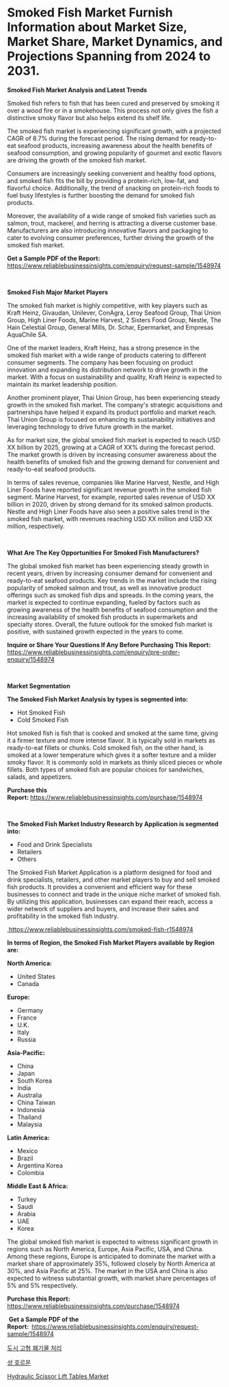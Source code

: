 <p><h1>Smoked Fish Market Furnish Information about Market Size, Market Share, Market Dynamics, and Projections Spanning from 2024 to 2031.</h1></p><p><strong>Smoked Fish Market Analysis and Latest Trends</strong></p>
<p><p>Smoked fish refers to fish that has been cured and preserved by smoking it over a wood fire or in a smokehouse. This process not only gives the fish a distinctive smoky flavor but also helps extend its shelf life.</p><p>The smoked fish market is experiencing significant growth, with a projected CAGR of 8.7% during the forecast period. The rising demand for ready-to-eat seafood products, increasing awareness about the health benefits of seafood consumption, and growing popularity of gourmet and exotic flavors are driving the growth of the smoked fish market.</p><p>Consumers are increasingly seeking convenient and healthy food options, and smoked fish fits the bill by providing a protein-rich, low-fat, and flavorful choice. Additionally, the trend of snacking on protein-rich foods to fuel busy lifestyles is further boosting the demand for smoked fish products.</p><p>Moreover, the availability of a wide range of smoked fish varieties such as salmon, trout, mackerel, and herring is attracting a diverse customer base. Manufacturers are also introducing innovative flavors and packaging to cater to evolving consumer preferences, further driving the growth of the smoked fish market.</p></p>
<p><strong>Get a Sample PDF of the Report:&nbsp;</strong> <a href="https://www.reliablebusinessinsights.com/enquiry/request-sample/1548974">https://www.reliablebusinessinsights.com/enquiry/request-sample/1548974</a></p>
<p>&nbsp;</p>
<p><strong>Smoked Fish Major Market Players</strong></p>
<p><p>The smoked fish market is highly competitive, with key players such as Kraft Heinz, Givaudan, Unilever, ConAgra, Leroy Seafood Group, Thai Union Group, High Liner Foods, Marine Harvest, 2 Sisters Food Group, Nestle, The Hain Celestial Group, General Mills, Dr. Schar, Epermarket, and Empresas AquaChile SA. </p><p>One of the market leaders, Kraft Heinz, has a strong presence in the smoked fish market with a wide range of products catering to different consumer segments. The company has been focusing on product innovation and expanding its distribution network to drive growth in the market. With a focus on sustainability and quality, Kraft Heinz is expected to maintain its market leadership position.</p><p>Another prominent player, Thai Union Group, has been experiencing steady growth in the smoked fish market. The company's strategic acquisitions and partnerships have helped it expand its product portfolio and market reach. Thai Union Group is focused on enhancing its sustainability initiatives and leveraging technology to drive future growth in the market.</p><p>As for market size, the global smoked fish market is expected to reach USD XX billion by 2025, growing at a CAGR of XX% during the forecast period. The market growth is driven by increasing consumer awareness about the health benefits of smoked fish and the growing demand for convenient and ready-to-eat seafood products.</p><p>In terms of sales revenue, companies like Marine Harvest, Nestle, and High Liner Foods have reported significant revenue growth in the smoked fish segment. Marine Harvest, for example, reported sales revenue of USD XX billion in 2020, driven by strong demand for its smoked salmon products. Nestle and High Liner Foods have also seen a positive sales trend in the smoked fish market, with revenues reaching USD XX million and USD XX million, respectively.</p></p>
<p>&nbsp;</p>
<p><strong>What Are The Key Opportunities For Smoked Fish Manufacturers?</strong></p>
<p><p>The global smoked fish market has been experiencing steady growth in recent years, driven by increasing consumer demand for convenient and ready-to-eat seafood products. Key trends in the market include the rising popularity of smoked salmon and trout, as well as innovative product offerings such as smoked fish dips and spreads. In the coming years, the market is expected to continue expanding, fueled by factors such as growing awareness of the health benefits of seafood consumption and the increasing availability of smoked fish products in supermarkets and specialty stores. Overall, the future outlook for the smoked fish market is positive, with sustained growth expected in the years to come.</p></p>
<p><strong>Inquire or Share Your Questions If Any Before Purchasing This Report:</strong> <a href="https://www.reliablebusinessinsights.com/enquiry/pre-order-enquiry/1548974">https://www.reliablebusinessinsights.com/enquiry/pre-order-enquiry/1548974</a></p>
<p>&nbsp;</p>
<p><strong>Market Segmentation</strong></p>
<p><strong>The Smoked Fish Market Analysis by types is segmented into:</strong></p>
<p><ul><li>Hot Smoked Fish</li><li>Cold Smoked Fish</li></ul></p>
<p><p>Hot smoked fish is fish that is cooked and smoked at the same time, giving it a firmer texture and more intense flavor. It is typically sold in markets as ready-to-eat fillets or chunks. Cold smoked fish, on the other hand, is smoked at a lower temperature which gives it a softer texture and a milder smoky flavor. It is commonly sold in markets as thinly sliced pieces or whole fillets. Both types of smoked fish are popular choices for sandwiches, salads, and appetizers.</p></p>
<p><strong>Purchase this Report:&nbsp;</strong><a href="https://www.reliablebusinessinsights.com/purchase/1548974">https://www.reliablebusinessinsights.com/purchase/1548974</a></p>
<p>&nbsp;</p>
<p><strong>The Smoked Fish Market Industry Research by Application is segmented into:</strong></p>
<p><ul><li>Food and Drink Specialists</li><li>Retailers</li><li>Others</li></ul></p>
<p><p>The Smoked Fish Market Application is a platform designed for food and drink specialists, retailers, and other market players to buy and sell smoked fish products. It provides a convenient and efficient way for these businesses to connect and trade in the unique niche market of smoked fish. By utilizing this application, businesses can expand their reach, access a wider network of suppliers and buyers, and increase their sales and profitability in the smoked fish industry.</p></p>
<p><a href="https://www.reliablebusinessinsights.com/smoked-fish-r1548974">&nbsp;https://www.reliablebusinessinsights.com/smoked-fish-r1548974</a></p>
<p><strong>In terms of Region, the Smoked Fish Market Players available by Region are:</strong></p>
<p>
    <p> <strong> North America: </strong>
        <ul>
            <li>United States</li>
            <li>Canada</li>
        </ul>
        </p> 
    <p> <strong> Europe: </strong>
        <ul>
            <li>Germany</li>
            <li>France</li>
            <li>U.K.</li>
            <li>Italy</li>
            <li>Russia</li>
        </ul>
        </p> 
    <p> <strong> Asia-Pacific: </strong>
        <ul>
            <li>China</li>
            <li>Japan</li>
            <li>South Korea</li>
            <li>India</li>
            <li>Australia</li>
            <li>China Taiwan</li>
            <li>Indonesia</li>
            <li>Thailand</li>
            <li>Malaysia</li>
        </ul>
        </p> 
    <p> <strong> Latin America: </strong>
        <ul>
            <li>Mexico</li>
            <li>Brazil</li>
            <li>Argentina Korea</li>
            <li>Colombia</li>
        </ul>
        </p> 
    <p> <strong> Middle East & Africa: </strong>
        <ul>
            <li>Turkey</li>
            <li>Saudi</li>
            <li>Arabia</li>
            <li>UAE</li>
            <li>Korea</li>
        </ul>
    </p>
    </p>
<p><p>The global smoked fish market is expected to witness significant growth in regions such as North America, Europe, Asia Pacific, USA, and China. Among these regions, Europe is anticipated to dominate the market with a market share of approximately 35%, followed closely by North America at 30%, and Asia Pacific at 25%. The market in the USA and China is also expected to witness substantial growth, with market share percentages of 5% and 5% respectively.</p></p>
<p><strong>Purchase this Report: </strong><a href="https://www.reliablebusinessinsights.com/purchase/1548974">https://www.reliablebusinessinsights.com/purchase/1548974</a></p>
<p>&nbsp;<strong>Get a Sample PDF of the Report:&nbsp;&nbsp;</strong><a href="https://www.reliablebusinessinsights.com/enquiry/request-sample/1548974">https://www.reliablebusinessinsights.com/enquiry/request-sample/1548974</a></p>
<p><strong></strong></p>
<p><p><a href="https://medium.com/@moulafa/%EC%84%B8%EA%B3%84%EC%9D%98-%EC%83%9D%ED%99%9C%ED%8F%90%EA%B8%B0%EB%AC%BC-%EC%B2%98%EB%A6%AC-%EC%B2%98%EB%B6%84-%EC%8B%9C%EC%9E%A5-%EA%B7%9C%EB%AA%A8%EB%8A%94-%EC%82%B0%EC%97%85-%EC%98%88%EC%B8%A1%EC%97%90-%EB%94%B0%EB%A5%B4%EB%A9%B4-2024%EB%85%84%EB%B6%80%ED%84%B0-2031%EB%85%84%EA%B9%8C%EC%A7%80-%EC%97%B0%ED%8F%89%EA%B7%A0-%EC%84%B1%EC%9E%A5%EB%A5%A0-cagr-%EC%9D%B4-%EB%A5%BC-%EA%B2%BD%ED%97%98%ED%95%A0-%EA%B2%83%EC%9C%BC%EB%A1%9C-%EC%98%88%EC%83%81%EB%90%A9%EB%8B%88%EB%8B%A4-519a21f791b4">도시 고형 폐기물 처리</a></p><p><a href="https://medium.com/@bereniceroberts1978/%EC%84%B1%EB%B3%84-%ED%98%B8%EB%A5%B4%EB%AA%AC-%EC%8B%9C%EC%9E%A5-%EC%A0%84%EB%A7%9D-%EC%99%84%EC%A0%84%ED%95%9C-%EC%82%B0%EC%97%85-%EB%B6%84%EC%84%9D-2024%EB%85%84%EB%B6%80%ED%84%B0-2031%EB%85%84-890c1e780b80">성 호르몬</a></p><p><a href="https://issuu.com/reportprime-2/docs/hydraulic-scissor-lift-tables-market-size-2030.ppt">Hydraulic Scissor Lift Tables Market</a></p></p>